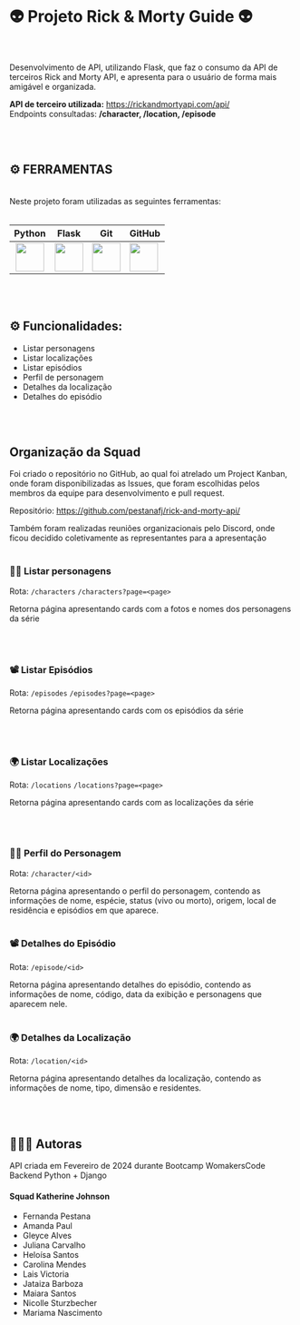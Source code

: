 # 👽 Projeto Rick & Morty Guide 👽


<br><br>Desenvolvimento de API, utilizando Flask, que faz o consumo da API de terceiros Rick and Morty API, e apresenta para o usuário de forma mais amigável e organizada.

**API de terceiro utilizada:** https://rickandmortyapi.com/api/<br>
Endpoints consultadas: **/character, /location, /episode**

<br><br>

## ⚙️ FERRAMENTAS
      
<br>
Neste projeto foram utilizadas as seguintes ferramentas:
<br><br>

| Python|Flask |Git|GitHub | 
| :-----------------------------------------------------------------------------------------------------------------------: | :---------------------------------------------------------------------------------------------------------------: | :-----------------------------------------------------------------------------------------------------------------: | ------------------------------------------------------------------------------------------------------------------------- |
| <img height="50" width="50" src="https://cdn.jsdelivr.net/gh/devicons/devicon/icons/python/python-original.svg"/> | <img height="50" width="50" src="https://cdn.jsdelivr.net/gh/devicons/devicon@latest/icons/flask/flask-original-wordmark.svg"/> |  <img height="50" width="50" src="https://cdn.jsdelivr.net/gh/devicons/devicon/icons/git/git-original.svg"/> | <img height="50" width="50" src="https://cdn.jsdelivr.net/gh/devicons/devicon/icons/github/github-original.svg"/> 

<br><br>


## ⚙️ Funcionalidades:


*   Listar personagens
*   Listar localizações
*   Listar episódios
*   Perfil de personagem
*   Detalhes da localização
*   Detalhes do episódio


<br><br>

## Organização da Squad

Foi criado o repositório no GitHub, ao qual foi atrelado um Project Kanban, onde foram disponibilizadas as Issues, que foram escolhidas pelos membros da equipe para desenvolvimento e pull request.

Repositório: https://github.com/pestanafj/rick-and-morty-api/

Também foram realizadas reuniões organizacionais pelo Discord, onde ficou decidido coletivamente as representantes para a apresentação
<br><br>

### 🙋🏻 Listar personagens
Rota: ``/characters`` ``/characters?page=<page>``

Retorna página apresentando cards com a fotos e nomes dos personagens da série


<br><br>
### 📽️ Listar Episódios
Rota: ``/episodes`` ``/episodes?page=<page>``

Retorna página apresentando cards com os episódios da série


<br><br>
### 🌍 Listar Localizações
Rota: ``/locations`` ``/locations?page=<page>``

Retorna página apresentando cards com as localizações da série


<br><br>
### 👨🏻 Perfil do Personagem
Rota: ``/character/<id>``

Retorna página apresentando o perfil do personagem, contendo as informações de nome, espécie, status (vivo ou morto), origem, local de residência e episódios em que aparece.
<br><br>
### 📽️ Detalhes do Episódio
Rota: ``/episode/<id>``

Retorna página apresentando detalhes do episódio, contendo as informações de nome, código, data da exibição e personagens que aparecem nele.
<br><br>
### 🌍 Detalhes da Localização
Rota: ``/location/<id>``

Retorna página apresentando detalhes da localização, contendo as informações de nome, tipo, dimensão e residentes.

<br><br>
## 👩🏻‍💻 Autoras
API criada em Fevereiro de 2024 durante Bootcamp WomakersCode Backend Python + Django
#### Squad Katherine Johnson
- Fernanda Pestana
- Amanda Paul
- Gleyce Alves
- Juliana Carvalho
- Heloísa Santos
- Carolina Mendes
- Lais Victoria
- Jataiza Barboza
- Maiara Santos
- Nicolle Sturzbecher
- Mariama Nascimento 



